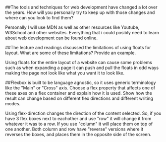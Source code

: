 ##The tools and techniques for web development have changed a lot over the years.
How will you personally try to keep up with those changes and where can you look to find them?

Personally I will use MDN as well as other resources like Youtube, W3School and other websites. Everything that i could posibly need to learn about web development can be found online.


##The lecture and readings discussed the limitations of using floats for layout. What are some of these limitations? Provide an example.

Using floats for the entire layout of a website can cause some problems such as when expanding a page it can push and pull the floats in odd ways making the 
page not look like what you want it to look like. 


##Flexbox is built to be language agnostic, so it uses generic terminology like the "Main" or "Cross" axis.
Choose a flex property that affects one of these axes on a flex container and explain how it is used.
Show how the result can change based on different flex directions and different writing modes.

Using flex-direction changes the direction of the content selected. So, if you have 3 flex boxes next to eachother and use "row" it will change it from whatever it was to 
a row. If you use "column" it will place them on top of one another. Both column and row have "reverse" versions where it reverses the boxes, and places them in the opposite
side of the screen.

